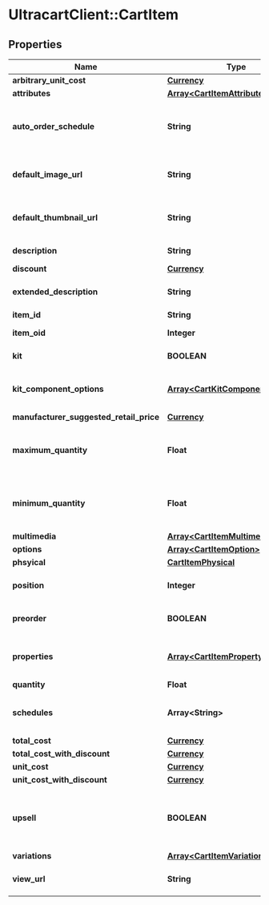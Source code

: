 # UltracartClient::CartItem

## Properties
Name | Type | Description | Notes
------------ | ------------- | ------------- | -------------
**arbitrary_unit_cost** | [**Currency**](Currency.md) |  | [optional] 
**attributes** | [**Array&lt;CartItemAttribute&gt;**](CartItemAttribute.md) | Attributes | [optional] 
**auto_order_schedule** | **String** | Auto order schedule the customer selected | [optional] 
**default_image_url** | **String** | URL to the default multimedia image | [optional] 
**default_thumbnail_url** | **String** | URL to the default multimedia thumbnail | [optional] 
**description** | **String** | Description of the item | [optional] 
**discount** | [**Currency**](Currency.md) |  | [optional] 
**extended_description** | **String** | Extended description of the item | [optional] 
**item_id** | **String** | Item ID | [optional] 
**item_oid** | **Integer** | Item object identifier | [optional] 
**kit** | **BOOLEAN** | True if this item is a kit | [optional] 
**kit_component_options** | [**Array&lt;CartKitComponentOption&gt;**](CartKitComponentOption.md) | Options associated with the kit components | [optional] 
**manufacturer_suggested_retail_price** | [**Currency**](Currency.md) |  | [optional] 
**maximum_quantity** | **Float** | Maximum quantity the customer can purchase | [optional] 
**minimum_quantity** | **Float** | Minimum quantity the customer can purchase | [optional] 
**multimedia** | [**Array&lt;CartItemMultimedia&gt;**](CartItemMultimedia.md) | Multimedia | [optional] 
**options** | [**Array&lt;CartItemOption&gt;**](CartItemOption.md) | Options | [optional] 
**phsyical** | [**CartItemPhysical**](CartItemPhysical.md) |  | [optional] 
**position** | **Integer** | Position of the item in the cart | [optional] 
**preorder** | **BOOLEAN** | True if this item is on pre-order | [optional] 
**properties** | [**Array&lt;CartItemProperty&gt;**](CartItemProperty.md) | Properties associated with the item | [optional] 
**quantity** | **Float** | quantity | [optional] 
**schedules** | **Array&lt;String&gt;** | Customer selectable auto order schedules | [optional] 
**total_cost** | [**Currency**](Currency.md) |  | [optional] 
**total_cost_with_discount** | [**Currency**](Currency.md) |  | [optional] 
**unit_cost** | [**Currency**](Currency.md) |  | [optional] 
**unit_cost_with_discount** | [**Currency**](Currency.md) |  | [optional] 
**upsell** | **BOOLEAN** | True if this item was added to the cart as part of an upsell | [optional] 
**variations** | [**Array&lt;CartItemVariationSelection&gt;**](CartItemVariationSelection.md) | Variations | [optional] 
**view_url** | **String** | URL to view the product on the site | [optional] 


